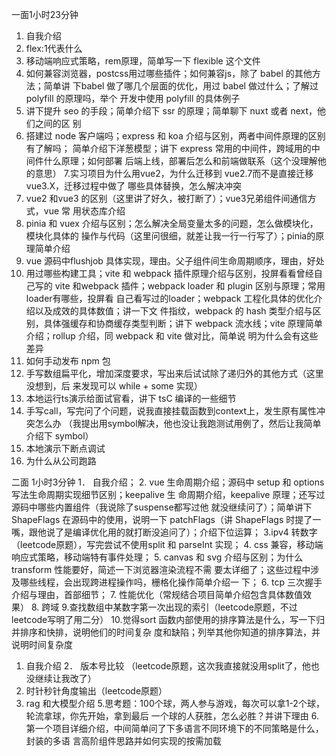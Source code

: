 一面1小时23分钟
1. 自我介绍
2. flex:1代表什么
3. 移动端响应式策略，rem原理，简单写一下 flexible 这个文件
4. 如何兼容浏览器，postcss用过哪些插件；如何兼容js，除了 babel 的其他方法；简单讲
下babel 做了哪几个层面的优化，用过 babel 做过什么；了解过 polyfill 的原理吗，举个
开发中使用 polyfill 的具体例子
5. 讲下提升 seo 的手段；简单介绍下 ssr 的原理；简单聊下 nuxt 或者 next，他们之间的区
别
6. 搭建过 node 客户端吗；express 和 koa 介绍与区别，两者中间件原理的区别有了解吗；
简单介绍下洋葱模型；讲下 express 常用的中间件，跨域用的中间件什么原理；如何部署
后端上线，部署后怎么和前端做联系（这个没理解他的意思）
7.实习项目为什么用vue2，为什么迁移到 vue2.7而不是直接迁移 vue3.X，迁移过程中做了
哪些具体替换，怎么解决冲突
8. vue2 和vue3 的区别（这里讲了好久，被打断了）；vue3兄弟组件间通信方式，vue 常
用状态库介绍
9. pinia 和 vuex 介绍与区别；怎么解决全局变量太多的问题，怎么做模块化，模块化具体的
操作与代码（这里问很细，就差让我一行一行写了）；pinia的原理简单介绍
10. vue 源码中flushjob 具体实现，理由。父子组件间生命周期顺序，理由，好处
11. 用过哪些构建工具；vite 和 webpack 插件原理介绍与区别，投屏看看曾经自己写的 vite
和webpack 插件；webpack loader 和 plugin 区别与原理；常用loader有哪些，投屏看
自己看写过的loader；webpack 工程化具体的优化介绍以及成效的具体数值；讲一下文
件指纹，webpack 的 hash 类型介绍与区别，具体强缓存和协商缓存类型判断；讲下
webpack 流水线；vite 原理简单介绍；rollup 介绍，同 webpack 和 vite 做对比，简单说
明为什么会有这些差异
12. 如何手动发布 npm 包
13. 手写数组扁平化，增加深度要求，写出来后试试除了递归外的其他方式（这里没想到，后
来发现可以 while + some 实现）
14. 本地运行ts演示给面试官看，讲下 tsC 编译的一些细节
15. 手写call，写完问了个问题，说我直接挂载函数到context上，发生原有属性冲突怎么办
（我提出用symbol解决，他也没让我跑测试用例了，然后让我简单介绍下 symbol）
16. 本地演示下断点调试
17. 为什么从公司跑路

二面 1小时3分钟
1． 自我介绍；
2. vue 生命周期介绍；源码中 setup 和 options 写法生命周期实现细节区别；keepalive 生
命周期介绍，keepalive 原理；还写过源码中哪些内置组件（我说除了suspense都写过他
就没继续问了）；简单讲下 ShapeFlags 在源码中的使用，说明一下 patchFlags（讲
ShapeFlags 时提了一嘴，跟他说了是编译优化用的就打断没追问了）；介绍下位运算；
3.ipv4 转数字（leetcode原题），写完尝试不使用split 和 parseInt 实现；
4. css 兼容，移动端响应式策略，移动端特有事件处理；
5. canvas 和 svg 介绍与区别；为什么 transform 性能要好，简述一下浏览器渲染流程不需
要太详细了；这些过程中涉及哪些线程，会出现跨进程操作吗，栅格化操作简单介绍一
下；
6. tcp 三次握手介绍与理由，首部细节；
7. 性能优化（常规结合项目简单介绍包含具体数值效果）
8. 跨域
9.查找数组中某数字第一次出现的索引（leetcode原题，不过leetcode写明了用二分）
10.觉得sort 函数内部使用的排序算法是什么，写一下归并排序和快排，说明他们的时间复杂
度和缺陷；列举其他你知道的排序算法，并说明时间复杂度


1. 自我介绍
2． 版本号比较
（leetcode原题，这次我直接就没用split了，他也没继续让我改了）
3. 时针秒针角度输出（leetcode原题）
4. rag 和大模型介绍
5.思考题：100个球，两人参与游戏，每次可以拿1-2个球，轮流拿球，你先开始，拿到最后
一个球的人获胜，怎么必胜？并讲下理由
6.第一个项目详细介绍，中间简单问了下多语言不同环境下的不同策略是什么，封装的多语
言高阶组件思路并如何实现的按需加载

